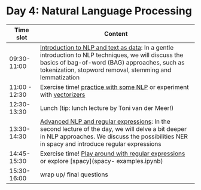 # Day 4: Natural Language Processing

| Time slot     | Content                                                                                                                                                                                                  |
|---------------|---------------------------------------------------------------------------------------------------------------------------------------------------------------------------------------------------------|
| 09:30-11:00   | [Introduction to NLP and text as data](slides-04-1.pdf): In a gentle introduction to NLP techniques, we will discuss the basics of bag-of-word (BAG) approaches, such as tokenization, stopword removal, stemming and lemmatization                       |
| 11:00 - 12:30 | Exercise time! [practice with some NLP](/exercises-morning/) or experiment with [vectorizers](/exercises-vectorizers/)                                                                        
| 12:30-13:30   | Lunch (tip: lunch lecture by Toni van der Meer!)                                                                                                                                                                                            |
| 13:30-14:30   | [Advanced NLP and regular expressions](slides-04-2.pdf):  In the second lecture of the day, we will delve a bit deeper in NLP approaches. We discuss the possibilities NER in spacy and introduce regular expressions  |
| 14:45-15:30   | Exercise time! [Play around with regular expressions](/exercises-afternoon/) or explore [spacy](spacy-   examples.ipynb)                                                                                                                                              |
|15:30-16:00   |  wrap up/ final questions                                                                                                                                                                                |
